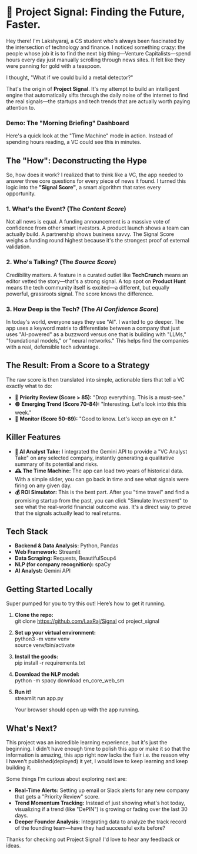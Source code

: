 # **📡 Project Signal: Finding the Future, Faster.**

Hey there\! I'm Lakshyaraj, a CS student who's always been fascinated by the intersection of technology and finance. I noticed something crazy: the people whose job it is to find the next big thing—Venture Capitalists—spend hours every day just manually scrolling through news sites. It felt like they were panning for gold with a teaspoon.

I thought, "What if we could build a metal detector?"

That's the origin of **Project Signal**. It's my attempt to build an intelligent engine that automatically sifts through the daily noise of the internet to find the real signals—the startups and tech trends that are actually worth paying attention to.

### **Demo: The "Morning Briefing" Dashboard**

Here's a quick look at the "Time Machine" mode in action. Instead of spending hours reading, a VC could see this in minutes.



## **The "How": Deconstructing the Hype**

So, how does it work? I realized that to think like a VC, the app needed to answer three core questions for every piece of news it found. I turned this logic into the **"Signal Score"**, a smart algorithm that rates every opportunity.

### **1\. What's the Event? (The *Content Score*)**

Not all news is equal. A funding announcement is a massive vote of confidence from other smart investors. A product launch shows a team can actually build. A partnership shows business savvy. The Signal Score weighs a funding round highest because it's the strongest proof of external validation.

### **2\. Who's Talking? (The *Source Score*)**

Credibility matters. A feature in a curated outlet like **TechCrunch** means an editor vetted the story—that's a strong signal. A top spot on **Product Hunt** means the tech community itself is excited—a different, but equally powerful, grassroots signal. The score knows the difference.

### **3\. How Deep is the Tech? (The *AI Confidence Score*)**

In today's world, everyone says they use "AI". I wanted to go deeper. The app uses a keyword matrix to differentiate between a company that just uses "AI-powered" as a buzzword versus one that is building with "LLMs," "foundational models," or "neural networks." This helps find the companies with a real, defensible tech advantage.

## **The Result: From a Score to a Strategy**

The raw score is then translated into simple, actionable tiers that tell a VC exactly what to do:

* 🔴 **Priority Review (Score \> 85):** "Drop everything. This is a must-see."  
* 🟠 **Emerging Trend (Score 70-84):** "Interesting. Let's look into this this week."  
* 🔵 **Monitor (Score 50-69):** "Good to know. Let's keep an eye on it."

## **Killer Features**

* **🤖 AI Analyst Take:** I integrated the Gemini API to provide a "VC Analyst Take" on any selected company, instantly generating a qualitative summary of its potential and risks.  
* **🕰️ The Time Machine:** The app can load two years of historical data. With a simple slider, you can go back in time and see what signals were firing on any given day.  
* **💰 ROI Simulator:** This is the best part. After you "time travel" and find a promising startup from the past, you can click "Simulate Investment" to see what the real-world financial outcome was. It's a direct way to prove that the signals actually lead to real returns.

## **Tech Stack**

* **Backend & Data Analysis:** Python, Pandas  
* **Web Framework:** Streamlit  
* **Data Scraping:** Requests, BeautifulSoup4  
* **NLP (for company recognition):** spaCy  
* **AI Analyst:** Gemini API

## **Getting Started Locally**

Super pumped for you to try this out\! Here’s how to get it running.

1. **Clone the repo:**  
   git clone https://github.com/LaxRaj/Signal
   cd project\_signal

2. **Set up your virtual environment:**  
   python3 \-m venv venv  
   source venv/bin/activate

3. **Install the goods:**  
   pip install \-r requirements.txt

4. **Download the NLP model:**  
   python \-m spacy download en\_core\_web\_sm

5. **Run it\!**  
   streamlit run app.py

   Your browser should open up with the app running.

## **What's Next?**

This project was an incredible learning experience, but it's just the beginning.
I didn't have enough time to polish this app or make it so that the information is amazing, this app right now lacks the flair i.e. the reason why I haven't published(deployed) it yet, I would love to keep learning and keep building it.

Some things I'm curious about exploring next are:

* **Real-Time Alerts:** Setting up email or Slack alerts for any new company that gets a "Priority Review" score.  
* **Trend Momentum Tracking:** Instead of just showing what's hot today, visualizing if a trend (like "DePIN") is growing or fading over the last 30 days.  
* **Deeper Founder Analysis:** Integrating data to analyze the track record of the founding team—have they had successful exits before?

Thanks for checking out Project Signal\! I'd love to hear any feedback or ideas.